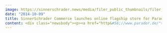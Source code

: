 ```yaml
---
image: https://sinnerschrader.news/media/filer_public_thumbnails/filer_public/d2/b1/d2b15e74-d631-4e00-b4ea-30fd2ff5f842/varfoldersdjk8pxf42x64d8fxslz8jcc8fc0000gnttmpxh1wkq__480x288_q85_crop_subsampling-2_upscale.jpg
date: "2014-10-09"
title: SinnerSchrader Commerce launches online flagship store for Parador
content: <div class="newsbody"><p><a href="http&#58;//www.parador.de/">www.parador.de</a></p><p>SinnerSchrader Commerce has developed an online flagship store for premium flooring manufacturer Parador, which exclusively stages the Parador brand and facilitates the online purchase of their complex and diverse product range including laminate, engineered wood and resilient flooring. With this flagship store, Parador is the first manufacturer of its segment to emerge with online direct sales and in doing so, has revolutionized their brand presence.</p><p>One of the unique challenges of selling flooring online is the extended buyer decision process of three to six months. Parador’s new online presence optimally accompanies its online customers throughout this process, offering expert information on each product line and premium editorial content in the section “Living Performance”. By digitalizing the award-winning magazine “Boden”, with articles on flooring, sustainability and commitment, SinnerSchrader Commerce has succeeded in transferring quality to the online sector. The section entitled “Design” features renown Parador designers like Hadi Teherani.</p><p>The site’s razor-sharp display across all end devices is due to keenly considered vector formats and raster graphics. A true eye catcher, the site’s main navigation was implemented with the subtle use of CSS3 3-D animation.</p><p>The platform was designed with Shopware and auxiliary CMS components. Based on a mobile navigation concept which focuses on site content and allows the navigation to be masked if the user so desires, the off-canvas navigation was carried out across mobile and desktop. Parador’s products are portrayed in virtual spaces (CGI implementation by Active Online (http&#58;//www.active-online.de/). The site’s search and filters were implemented via FACT-Finder.</p><p>Hamburg e-commerce agency SinnerSchrader Commerce set itself apart from two competitors with a multi-stage pitch which acquired them a budget in the 6-figure range.</p><p><strong>Birgit Kunth, Director of Marketing at Parador&#58;</strong><br/>"SinnerSchrader Commerce clearly understands our brand and has combined premium content with our products. This is essential for a sophisticated audience who seeks comprehensive information before deciding to purchase Parador flooring. Customer confidence is obtained through an exclusive brand and product experience, all of which is united in a high-end e-commerce concept. This is what characterizes our new online flagship store."</p><p><strong>Matthias Müller, Team Lead Projects&#58;</strong><br/>"We are extremely pleased and proud that Parador responded to our progressive design approach and bold navigation concept. Parador has enabled us to build a Shopware platform which sets new standards in e-commerce for premium customers. We look forward to offering further conceptual services for Parador’s unique product range in the future. "</p><p><a href="https://commerce-plus.com/media/filer_public/7e/fe/7efe1a5e-f2cc-4b66-b5aa-f8badd3ec93c/relaunch_parador_commerceplus.jpg" target="_blank">Download photo ©Parador</a></p><p><a class="news-backlink" href="/en/"><svg class="svg-ico svg-ico--arrow-left"><use xlink&#58;href="#arrow-down"></use></svg>Back to the overview</a></p></div>
---
```

